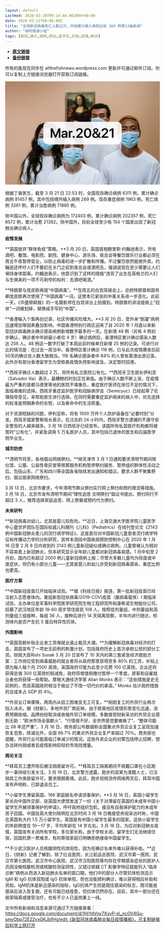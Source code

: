 ```yaml
---
layout: default
Lastmod: 2020-03-28T09:14:44.082809+00:00
date: 2020-03-21T00:00:00Z
title: "​全球新冠病毒死亡人数过万，内地累计输入病例达到 269 例等13条新闻"
author: "临时报道小组"
tags: [新冠,确诊,病例,祭扫,留学生,抗体,疫情,肺炎]
---
```


* [**原文链接**](https://mp.weixin.qq.com/s/-zT969gDic6ZIRowPXOFMg)
* [**备份链接**](https://archive.li/wip/xlsU5)


所有的鱼现在同步在 allthefishnews.wordpress.com 更新并可通过邮件订阅。你可以复制上方链接浏览器打开获取订阅链接。  

![](/images/post/845c9cf7ed898ddb3ced21955732b03d.jpg)

根据丁香医生，截至 3 月 21 日 22:53 时，全国现存确诊病例 6311 例，累计确诊病例 81457 例，其中包括境外输入病例 269 例。现存重症病例 1963 例，死亡病例 3261 例，累计治愈病例 71885 例。

除中国以外，全球现存确诊病例为 172403 例，累计确诊病例 202357 例，死亡 8572 例，累计治愈 21382。除中国外，目前全球至少有 154 个国家出现了新冠肺炎确诊病人。

**疫情发展**

  

**英国放弃“群体免疫”策略。**3 月 20 日，英国首相鲍里斯·约翰逊表示，所有酒吧、餐馆、电影院、剧院、健身中心、游乐场、夜总会等餐饮娱乐行业都必须在周五午夜暂停营业，以防止病毒的进一步扩散和传播。不过餐饮依然能做外卖。约翰逊还呼吁人们不要赶在关门之前到夜总会或酒吧去，强调说现在至少需要让人们保持身体距离。约翰逊表示，他意识到了这样的措施“违背了出生在英格兰的人们与生俱来的一项不可剥夺的权利：去酒吧喝酒。”

**特朗普与庞皮欧再提“中国病毒”。**在周五的白宫简报会上，总统特朗普和国务卿庞皮欧再次使用了“中国病毒”一词。这使本已紧张的中美关系进一步恶化。此前一天，《华盛顿邮报》的一名摄影师在白宫讲台上拍摄到，特朗普的讲话提纲上“冠状”一词被划掉，替换成手写的“中国”。

**香港输入个案再创记录，社区传播风险增大。**3 月 20 日，受外来“倒灌”病例迅速增加等因素叠加影响，中国香港特别行政区迎来了自 2020 年 1 月底以来新型冠状病毒肺炎确诊感染病例新增数字最多的一天。在新增 48 例（另有 4 例初步确认，确诊者中年龄最小者仅 4 岁）确诊病例后，香港特区累计确诊感染人数达 256 人。48 例这一数字打破了本周此前时候单日新增 25 例的记录。可进行对比的情况是：在过去一周当中，香港特区累计确诊 119 例，已与此次疫情爆发后前50天的确诊总人数大致相当。119 名确诊感染者中 84% 的人曾有离港出游记录。此外亦有部分香港留学生为受欧美疫情失控影响波及，决定暂时回港。

**西班牙确诊人数超过 2 万，将所有私立医院公有化。**西班牙卫生部长伊利亚（Salvador Illa）表示，最糟糕的时刻正在来临。由于确诊人数不断上涨，在疫情最为严重的首都马德里等地的医院不堪重负，重症医疗医师在床位不足的情况下，面临艰难的选择。西班牙重症监护医学和冠脉病学会（Semicyuc）已经起草了伦理指导意见，来帮助医生进行选择。在同时需要重症监护病床的病人中，优先选择的标准是预期寿命的长短，以及寿命中的生活质量。

对于资源短缺的问题，伊利亚称，将有 1500 万件个人防护装备在“必要时刻”分发。西班牙国家警察局长表示，在过去的 24 小时内，西班牙警方逮捕的不遵守安全警告的人越来越多。3 月 18 日西班牙已经宣布，该国所有私营医疗机构都将被暂时“公有化”，并紧急调用 5 万名医护人员，其中包括已退休的医生和应届医学院毕业生。

**城市防控**

  

**清明节将至，各地倡议网络祭扫。**继天津市 3 月 1 日通知要求清明节期间殡仪馆、公墓、公益性骨灰堂等殡葬服务机构暂停祭扫服务、暂停组织群体性活动之后，包括山东、广东和四川等全国各省陆续发出通知和倡议，要求人群不聚集祭扫、倡议居家网络祭扫。

3 月 13 日，北京市要求，今年清明节群众祭扫实行网上祭扫和预约限流等措施。3 月 18 日，北京市发布清明节期间“理性追思 文明祭扫”倡议书提出，祭扫同行不超过 3 人，推荐选择家庭追思、网上祭奠或预约代为祭扫。

**未来研判**

  

**新冠病毒对幼儿，尤其是婴儿较危险。**近日，上海交通大学医学院儿童医学中心童世庐团队在国际权威儿科期刊《儿科》（Pediatrics）在线刊登论文《2143 例中国新冠肺炎患儿的流行病学特征》。这是首份对中国新冠儿童患者流行病学特征和传播动力学的分析研究，其样本涵括中国疾病预防控制中心在 2020 年 1 月 16 日至 2 月 8 日内收到的 2143 例儿童新冠疑似或确诊病例。儿童曾被认为相对不容易患上新冠肺炎，但本研究显示全年龄儿童都对新冠病毒易感。1 月中旬至 2 月初，国内已有超过 2000 例儿童新冠病例上报；尽管大多数儿童均为轻度或中度症状，但仍有小部分儿童——尤其是婴儿和幼儿亦受到新冠病毒感染，重症比例也更高。

**医疗方案**

  

**中国新冠疫苗已开始临床试验。**据《科技日报》报道，第一批新冠疫苗已经注射入志愿者体内。重组新型冠状病毒(2019-COV)疫苗（腺病毒载体）Ⅰ 期临床试验，主办单位是军事科学院医学研究院生物工程研究所和康希诺生物股份公司，招募了武汉地区年龄 18-60 周岁常住居民 108 人，按照低剂量组、中剂量组和高剂量组三组接种，每组 36 人，接种后进行 14 天隔离观察，半年内进行随访，检测体内是否产生抗 S 蛋白特异性抗体。

**外围影响**

  

**英国高额补贴企业发工资保就业遏止裁员大潮。**为缓解新冠病毒对经济的打击，英国宣布了一项史无前例的刺激计划，包括政府历史上首次承担公民的部分工资。财政大臣Rishi Sunak 3 月 20 日宣布了 10 天内的第三套紧急经济救助方案：工作岗位受到病毒威胁的就业者将从政府那里获得至多 80% 的工资，补贴上限为每人每个月 2500 英镑。英国政府可能为此至少花费 100 亿英镑。企业还将获得总值 300 亿英镑的税减免，政府将增值税缴付暂停一个季度。房客和自雇就业者也将获得一些帮助。摩根大通经济学家 Allan Monks 表示：“这些措施是史无前例的，而且英国政府相当于做出了不惜一切代价的承诺。” Monks 估计政府措施的总成本占 GDP 的 4％。

**外贸业订单骤降，两周内从招工困难变无工可复。**刚刚复工的外贸行业再次陷入冰点。据《财新》，多地外贸厂商反映，由于欧美地区疫情形势变化迅速，消费预期收缩，品牌纷纷取消或收缩外贸订单规模。多数接受财新采访的外贸企业感到无助：“欧洲市场全面歇火”、“行情很不好，全世界感觉要瘫痪了”、“整体可能比 08 年还严重”。3 月 16 日，商务部公布数据称全国重点外贸企业复工呈现加速恢复态势，除湖北外，全国 66.7% 的重点外贸企业复产率超过 70%。商务部也提醒，外贸行业可能面临订单减少的情况。这些外卖企业的对策包括停止招聘，想办法转内销或者去疫情影响较轻的市场找增量。

**舆论关注**

  

**拜耳员工遭开除后被注销居留许可。**拜耳员工隔离期间不佩戴口罩在小区跑步一事持续引发关注。3 月 19 日，北京警方透露，跑步的梁某为澳籍人士，已注销其工作类居留许可，要求限期离境。此前，跑步视频流传网络两天后，拜耳中国发布声明称，已辞退该员工。

**小留学生滞留英国，166 家庭联名申请领事保护。**3 月 16 日，英国小留学生家长向中国外交部、驻英国大使馆发送了一份《关于对滞留在英国的未成年中国小留学生开展领事保护的申请》，呼吁政府组织包机，接没有自我保护能力的未成年孩子回国。中国驻英大使刘晓明在北京时间 3 月 18 日晚接受央视采访时称，中国在英国有大约 1.5 万小留学生。英国是有中国小留学生最多的国家。这些小留学生的年龄跨度在 10—17 岁，平均年龄在 14 岁左右。3 月 18 日，为应对新冠肺炎疫情，英国宣布关闭所有学校。多位家长称，由于学校关闭，留学生们无法继续住宿，回国机票一票难求，有的寄宿家庭已明确拒绝接收中国留学生。

**不少武汉医护人员核酸阴性抗体阳性，因为在确诊名单外难以获得补助。**近日，《财新》记者了解到，除了红会医院，长江航运总医院、武汉市第一医院、武汉市第七医院、武汉市中心医院、武汉市汉阳医院等均存在早期感染症状的医护人员因没做核酸检测或核酸检测呈阴性，又错过依据 CT 影像学特征就能列入“临床诊断”病例从而进入新冠肺炎名单的窗口期，他们中的部分人尽管抗体检测显示 IgM 和 IgG 抗体双阳或 IgG 抗体单阳，但也没能顺利确诊，难以获得相应补助和资助。IgM抗体是新近感染的指标，IgG抗体产生则是既往感染的标志，既可能是感染后进入恢复期，还有可能已经痊愈，但抗体仍然存在。目前，其中一部分还在居家隔离或接受治疗，也有不少人已返岗重上一线。

文中所有新闻和消息来源可通过下方链接查看：https://docs.google.com/document/d/1HjYdVnv7XyvP-e\_ncOV4Gu-smyObp72E22yxGKJbfHg/edit《新型冠状病毒肺炎每日疫情播报》，可复制链接后科学上网打开

